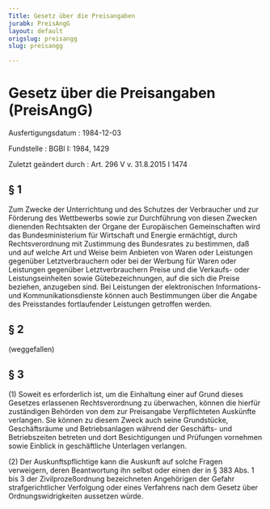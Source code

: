 ```yaml
---
Title: Gesetz über die Preisangaben
jurabk: PreisAngG
layout: default
origslug: preisangg
slug: preisangg

---
```


# Gesetz über die Preisangaben (PreisAngG)

Ausfertigungsdatum
:   1984-12-03

Fundstelle
:   BGBl I: 1984, 1429

Zuletzt geändert durch
:   Art. 296 V v. 31.8.2015 I 1474


## § 1

Zum Zwecke der Unterrichtung und des Schutzes der Verbraucher und zur Förderung des Wettbewerbs sowie zur Durchführung von diesen Zwecken dienenden Rechtsakten der Organe der Europäischen Gemeinschaften wird das Bundesministerium für Wirtschaft und Energie ermächtigt, durch Rechtsverordnung mit Zustimmung des Bundesrates zu bestimmen, daß und auf welche Art und Weise beim Anbieten von Waren oder Leistungen gegenüber Letztverbrauchern oder bei der Werbung für Waren oder Leistungen gegenüber Letztverbrauchern Preise und die Verkaufs- oder Leistungseinheiten sowie Gütebezeichnungen, auf die sich die Preise beziehen, anzugeben sind. Bei Leistungen der elektronischen Informations- und Kommunikationsdienste können auch Bestimmungen über die Angabe des Preisstandes fortlaufender Leistungen getroffen werden.


## § 2

(weggefallen)


## § 3

(1) Soweit es erforderlich ist, um die Einhaltung einer auf Grund dieses Gesetzes erlassenen Rechtsverordnung zu überwachen, können die hierfür zuständigen Behörden von dem zur Preisangabe Verpflichteten Auskünfte verlangen. Sie können zu diesem Zweck auch seine Grundstücke, Geschäftsräume und Betriebsanlagen während der Geschäfts- und Betriebszeiten betreten und dort Besichtigungen und Prüfungen vornehmen sowie Einblick in geschäftliche Unterlagen verlangen.

(2) Der Auskunftspflichtige kann die Auskunft auf solche Fragen verweigern, deren Beantwortung ihn selbst oder einen der in § 383 Abs. 1 bis 3 der Zivilprozeßordnung bezeichneten Angehörigen der Gefahr strafgerichtlicher Verfolgung oder eines Verfahrens nach dem Gesetz über Ordnungswidrigkeiten aussetzen würde.

